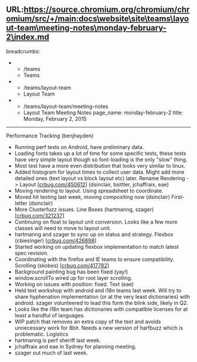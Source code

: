 URL:https://source.chromium.org/chromium/chromium/src/+/main:docs\website\site\teams\layout-team\meeting-notes\monday-february-2\index.md
---
breadcrumbs:
- - /teams
  - Teams
- - /teams/layout-team
  - Layout Team
- - /teams/layout-team/meeting-notes
  - Layout Team Meeting Notes
page_name: monday-february-2
title: Monday, February 2, 2015
---

Performance Tracking (benjhayden)
- Running perf tests on Android, have preliminary data.
- Loading fonts takes up a lot of time for some specific tests, these
tests have very simple layout though so font-loading is the only
"slow" thing.
- Most test have a more even distribution that looks very similar to
linux.
- Added histogram for layout times to collect user data. Might add more
detailed ones (text layout vs block layout etc) later.
Rename Rendering -&gt; Layout \[[crbug.com/450612](https://crbug.com/450612)\]
(dsinclair, bsittler,
jchaffraix, eae)
- Moving rendering to layout. Using spreadsheet to coordinate.
- Moved hit testing last week, moving compositing now (dsinclair)
First-letter (dsinclair)
- More Clusterfuzz issues.
Line Boxes (hartmanng, szager) \[[crbug.com/321237](https://crbug.com/321237)\]
- Continuing on float to layout unit conversion. Looks like a few more
classes will need to move to layout unit.
- hartmanng and szager to sync up on status and strategy.
Flexbox (cbiesinger) \[[crbug.com/426898](https://crbug.com/426898)\]
- Started working on updating flexbox implementation to match latest
spec revision.
- Coordinating with the firefox and IE teams to ensure compatibility.
Scrolling (skobes) \[[crbug.com/417782](https://crbug.com/417782)\]
- Background painting bug has been fixed (yay!)
- window.scrollTo wired up for root layer scrolling.
- Working on issues with position: fixed.
Text (eae)
- Held text workshop with android and i18n teams last week. Will try to
share hyphenation implementation (or at the very least dictionaries)
with android. szager volunteered to lead this form the blink side,
likely in Q2.
- Looks like the i18n team has dictionaries with compatible licenses
for at least a handful of languages.
- WIP patch that removes an extra copy of the text and avoids
unnecessary work for 8bit. Needs a new version of harfbuzz which is
problematic.
Logistics
- hartmanng is perf sheriff last week.
- jchaffraix and eae in Sydney for planning meeting.
- szager out much of last week.
